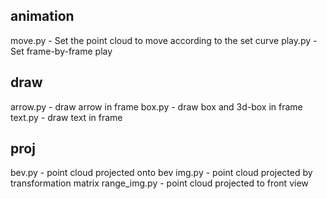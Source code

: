 
## animation
move.py - Set the point cloud to move according to the set curve
play.py - Set frame-by-frame play

## draw
arrow.py - draw arrow in frame
box.py - draw box and 3d-box in frame
text.py - draw text in frame

## proj
bev.py - point cloud projected onto bev
img.py - point cloud projected by transformation matrix
range_img.py - point cloud projected to front view
